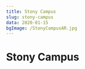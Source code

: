 ```yaml
---
title: Stony Campus
slug: stony-campus
data: 2020-01-15
bgImage: /StonyCampusAR.jpg
---
```

# Stony Campus